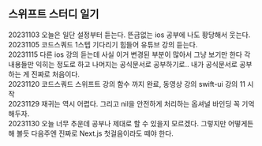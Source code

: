 ## 스위프트 스터디 일기
20231103 오늘은 일단 설정부터 듣는다. 뜬금없는 ios 공부에 나도 황당해서 웃는다.  
20231105 코드스쿼드 1스텝 기다리기 힘들어 유튜브 강의 듣는다.  
20231115 다른 ios 강의 듣는데 사실 이거 변경된 부분이 많아서 그냥 보기만 한다 각 내용들만 익히는 정도로 하고 나머지는 공식문서로 공부하기로.. 내가 공식문서로 공부하는 게 진짜로 처음이다.  
20231120 코드스쿼드 스위프트 강의 함수 까지 완료, 동영상 강의 swift-ui 강의 11 시작  
20231129 재귀는 역시 어렵다. 그리고 nil을 안전하게 처리하는 옵셔널 바인딩 꼭 기억해두자.  
20231130 오늘 너무 추운데 공부나 제대로 할 수 있을지 모르겠다. 그렇지만 어떻게든 해 볼듯 다음주엔 진짜로 Next.js 첫걸음이라도 떼야 한다.  